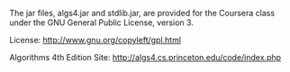 The jar files, algs4.jar and stdlib.jar, are provided for the Coursera class
under the GNU General Public License, version 3.

License: http://www.gnu.org/copyleft/gpl.html

Algorithms 4th Edition Site: http://algs4.cs.princeton.edu/code/index.php
